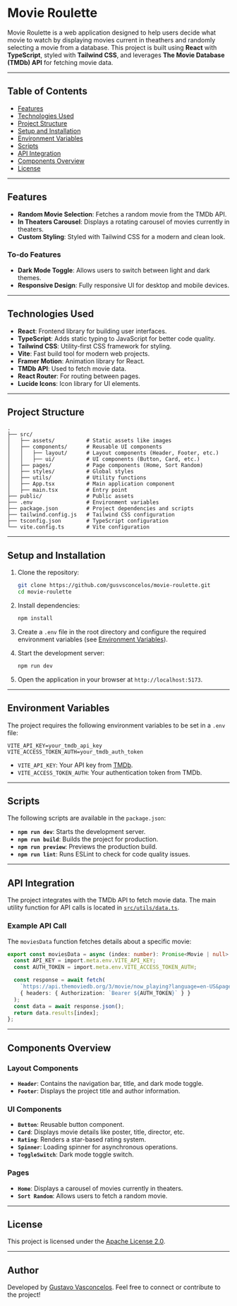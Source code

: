 # Movie Roulette

Movie Roulette is a web application designed to help users decide what movie to watch by displaying movies current in theathers and randomly selecting a movie from a database. This project is built using **React** with **TypeScript**, styled with **Tailwind CSS**, and leverages **The Movie Database (TMDb) API** for fetching movie data.

---

## Table of Contents

- [Features](#features)
- [Technologies Used](#technologies-used)
- [Project Structure](#project-structure)
- [Setup and Installation](#setup-and-installation)
- [Environment Variables](#environment-variables)
- [Scripts](#scripts)
- [API Integration](#api-integration)
- [Components Overview](#components-overview)
- [License](#license)

---

## Features

- **Random Movie Selection**: Fetches a random movie from the TMDb API.
- **In Theaters Carousel**: Displays a rotating carousel of movies currently in theaters.
- **Custom Styling**: Styled with Tailwind CSS for a modern and clean look.

### To-do Features

- **Dark Mode Toggle**: Allows users to switch between light and dark themes.
- **Responsive Design**: Fully responsive UI for desktop and mobile devices.

---

## Technologies Used

- **React**: Frontend library for building user interfaces.
- **TypeScript**: Adds static typing to JavaScript for better code quality.
- **Tailwind CSS**: Utility-first CSS framework for styling.
- **Vite**: Fast build tool for modern web projects.
- **Framer Motion**: Animation library for React.
- **TMDb API**: Used to fetch movie data.
- **React Router**: For routing between pages.
- **Lucide Icons**: Icon library for UI elements.

---

## Project Structure

```
.
├── src/
│   ├── assets/          # Static assets like images
│   ├── components/      # Reusable UI components
│   │   ├── layout/      # Layout components (Header, Footer, etc.)
│   │   ├── ui/          # UI components (Button, Card, etc.)
│   ├── pages/           # Page components (Home, Sort Random)
│   ├── styles/          # Global styles
│   ├── utils/           # Utility functions
│   ├── App.tsx          # Main application component
│   ├── main.tsx         # Entry point
├── public/              # Public assets
├── .env                 # Environment variables
├── package.json         # Project dependencies and scripts
├── tailwind.config.js   # Tailwind CSS configuration
├── tsconfig.json        # TypeScript configuration
└── vite.config.ts       # Vite configuration
```

---

## Setup and Installation

1. Clone the repository:
   ```bash
   git clone https://github.com/gusvsconcelos/movie-roulette.git
   cd movie-roulette
   ```

2. Install dependencies:
   ```bash
   npm install
   ```

3. Create a `.env` file in the root directory and configure the required environment variables (see [Environment Variables](#environment-variables)).

4. Start the development server:
   ```bash
   npm run dev
   ```

5. Open the application in your browser at `http://localhost:5173`.

---

## Environment Variables

The project requires the following environment variables to be set in a `.env` file:

```env
VITE_API_KEY=your_tmdb_api_key
VITE_ACCESS_TOKEN_AUTH=your_tmdb_auth_token
```

- `VITE_API_KEY`: Your API key from [TMDb](https://www.themoviedb.org/documentation/api).
- `VITE_ACCESS_TOKEN_AUTH`: Your authentication token from TMDb.

---

## Scripts

The following scripts are available in the `package.json`:

- **`npm run dev`**: Starts the development server.
- **`npm run build`**: Builds the project for production.
- **`npm run preview`**: Previews the production build.
- **`npm run lint`**: Runs ESLint to check for code quality issues.

---

## API Integration

The project integrates with the TMDb API to fetch movie data. The main utility function for API calls is located in [`src/utils/data.ts`](src/utils/data.ts).

### Example API Call

The `moviesData` function fetches details about a specific movie:

```ts
export const moviesData = async (index: number): Promise<Movie | null> => {
  const API_KEY = import.meta.env.VITE_API_KEY;
  const AUTH_TOKEN = import.meta.env.VITE_ACCESS_TOKEN_AUTH;

  const response = await fetch(
    `https://api.themoviedb.org/3/movie/now_playing?language=en-US&page=1&api_key=${API_KEY}`,
    { headers: { Authorization: `Bearer ${AUTH_TOKEN}` } }
  );
  const data = await response.json();
  return data.results[index];
};
```

---

## Components Overview

### Layout Components

- **`Header`**: Contains the navigation bar, title, and dark mode toggle.
- **`Footer`**: Displays the project title and author information.

### UI Components

- **`Button`**: Reusable button component.
- **`Card`**: Displays movie details like poster, title, director, etc.
- **`Rating`**: Renders a star-based rating system.
- **`Spinner`**: Loading spinner for asynchronous operations.
- **`ToggleSwitch`**: Dark mode toggle switch.

### Pages

- **`Home`**: Displays a carousel of movies currently in theaters.
- **`Sort Random`**: Allows users to fetch a random movie.

---

## License

This project is licensed under the [Apache License 2.0](LICENSE).

---

## Author

Developed by [Gustavo Vasconcelos](https://www.linkedin.com/in/gusvsconcelos). Feel free to connect or contribute to the project!